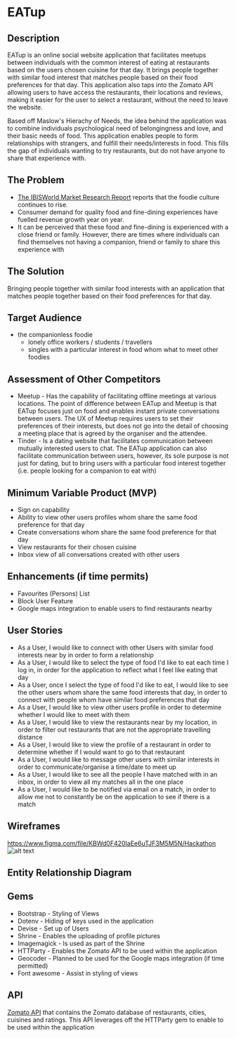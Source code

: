 # EATup

## Description
EATup is an online social website application that facilitates meetups between individuals with the common interest of eating at restaurants based on the users chosen cuisine for that day. It brings people together with similar food interest that matches people based on their food preferences for that day. This application also taps into the Zomato API allowing users to have access the restaurants, their locations and reviews, making it easier for the user to select a restaurant, without the need to leave the website. 

Based off Maslow's Hierachy of Needs, the idea behind the application was to combine individuals psychological need of belongingness and love, and their basic needs of food. This application enables people to form relationships with strangers, and fulfill their needs/interests in food. This fills the gap of individuals wanting to try restaurants, but do not have anyone to share that experience with.

## The Problem
- [The IBISWorld Market Research Report](https://www.ibisworld.com.au/industry-trends/market-research-reports/accommodation-food-services/restaurants.html) reports that the foodie culture continues to rise.
- Consumer demand for quality food and fine-dining experiences have fuelled revenue growth year on year.
- It can be perceived that these food and fine-dining is experienced with a close friend or family. However, there are times where individuals can find themselves not having a companion, friend or family to share this experience with


## The Solution
Bringing people together with similar food interests with an application that matches people together based on their food preferences for that day.

## Target Audience
* the companionless foodie
  - lonely office workers / students / travellers
  - singles with a particular interest in food whom what to meet other foodies

## Assessment of Other Competitors
* Meetup - Has the capability of facilitating offline meetings at various locations. The point of difference between EATup and Meetup is that EATup focuses just on food and enables instant private conversations between users. The UX of Meetup requires users to set their preferences of their interests, but does not go into the detail of choosing a meeting place that is agreed by the organiser and the attendee.
* Tinder - Is a dating website that facilitates communication between mutually interested users to chat. The EATup application can also facilitate communication between users, however, its sole purpose is not just for dating, but to bring users with a particular food interest together (i.e. people looking for a companion to eat with)

## Minimum Variable Product (MVP)
* Sign on capability
* Ability to view other users profiles whom share the same food preference for that day
* Create conversations whom share the same food preference for that day
* View restaurants for their chosen cuisine
* Inbox view of all conversations created with other users

## Enhancements (if time permits)
* Favourites (Persons) List
* Block User Feature
* Google maps integration to enable users to find restaurants nearby

## User Stories
* As a User, I would like to connect with other Users with similar food interests near by in order to form a relationship
* As a User, I would like to select the type of food I'd like to eat each time I log in, in order for the application to reflect what I feel like eating that day
* As a User, once I select the type of food I'd like to eat, I would like to see the other users whom share the same food interests that day, in order to connect with people whom have similar food preferences that day
* As a User, I would like to view other users profile in order to determine whether I would like to meet with them
* As a User, I would like to view the restaurants near by my location, in order to filter out restaurants that are not the appropriate travelling distance
* As a User, I would like to view the profile of a restaurant in order to determine whether if I would want to go to that restaurant
* As a User, I would like to message other users with similar interests in order to communicate/organise a time/date to meet up
* As a User, I would like to see all the people I have matched with in an inbox, in order to view all my matches all in the one place
* As a User, I would like to be notified via email on a match, in order to allow me not to constantly be on the application to see if there is a match

## Wireframes
https://www.figma.com/file/KBWd0F420IaEe6uTJF3M5M5N/Hackathon
![alt text](https://www.figma.com/file/KBWd0F420IaEe6uTJF3M5M5N/Hackathon)

## Entity Relationship Diagram

## Gems
* Bootstrap - Styling of Views
* Dotenv - Hiding of keys used in the application
* Devise - Set up of Users
* Shrine - Enables the uploading of profile pictures
* Imagemagick - Is used as part of the Shrine
* HTTParty - Enables the Zomato API to be used within the application
* Geocoder - Planned to be used for the Google maps integration (if time permitted)
* Font awesome - Assist in styling of views

## API
[Zomato API](https://developers.zomato.com/api#headline1) that contains the Zomato database of restaurants, cities, cuisines and ratings. This API leverages off the HTTParty gem to enable to be used within the application
